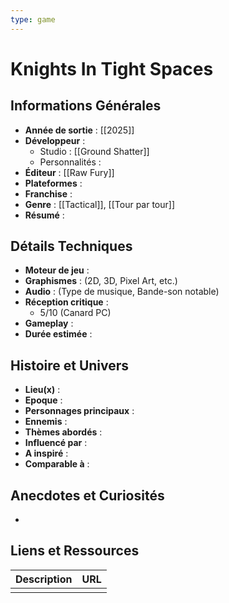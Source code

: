 ```yaml
---
type: game
---
```


# Knights In Tight Spaces

## Informations Générales

- **Année de sortie** : [[2025]]
- **Développeur** : 
	- Studio : [[Ground Shatter]]
	- Personnalités : 
- **Éditeur** : [[Raw Fury]]
- **Plateformes** : 
- **Franchise** : 
- **Genre** : [[Tactical]], [[Tour par tour]]
- **Résumé** : 

## Détails Techniques
- **Moteur de jeu** : 
- **Graphismes** : (2D, 3D, Pixel Art, etc.)
- **Audio** : (Type de musique, Bande-son notable)
- **Réception critique** : 
	- 5/10 (Canard PC)
- **Gameplay** :
- **Durée estimée** : 

## Histoire et Univers
- **Lieu(x)** : 
- **Epoque** : 
- **Personnages principaux** : 
- **Ennemis** :
- **Thèmes abordés** : 
- **Influencé par** :
- **A inspiré** : 
- **Comparable à** :
## Anecdotes et Curiosités
- 
## Liens et Ressources

| Description | URL |
| ----------- | --- |
|             |     |
